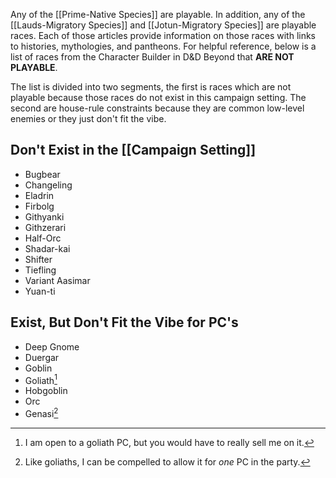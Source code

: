 Any of the [[Prime-Native Species]] are playable. In addition, any of the [[Lauds-Migratory Species]] and [[Jotun-Migratory Species]] are playable races. Each of those articles provide information on those races with links to histories, mythologies, and pantheons. For helpful reference, below is a list of races from the Character Builder in D&D Beyond that **ARE NOT PLAYABLE**. 

The list is divided into two segments, the first is races which are not playable because those races do not exist in this campaign setting. The second are house-rule constraints because they are common low-level enemies or they just don't fit the vibe.

## Don't Exist in the [[Campaign Setting]]
- Bugbear
- Changeling
- Eladrin
- Firbolg
- Githyanki
- Githzerari
- Half-Orc
- Shadar-kai
- Shifter
- Tiefling
- Variant Aasimar
- Yuan-ti
## Exist, But Don't Fit the Vibe for PC's
- Deep Gnome
- Duergar
- Goblin
- Goliath[^1]
- Hobgoblin
- Orc
- Genasi[^2]

[^1]: I am open to a goliath PC, but you would have to really sell me on it.
[^2]: Like goliaths, I can be compelled to allow it for *one* PC in the party.